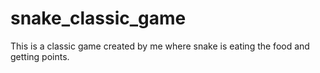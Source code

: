 # snake_classic_game
This is a classic game created by me where snake is eating the food and getting  points.
